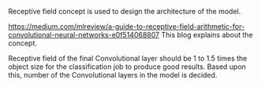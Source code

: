 Receptive field concept is used to design the architecture of the model.

https://medium.com/mlreview/a-guide-to-receptive-field-arithmetic-for-convolutional-neural-networks-e0f514068807
This blog explains about the concept.

Receptive field of the final Convolutional layer should be 1 to 1.5 times the object size for the classification job to produce good results.
Based upon this, number of the Convolutional layers in the model is decided. 

